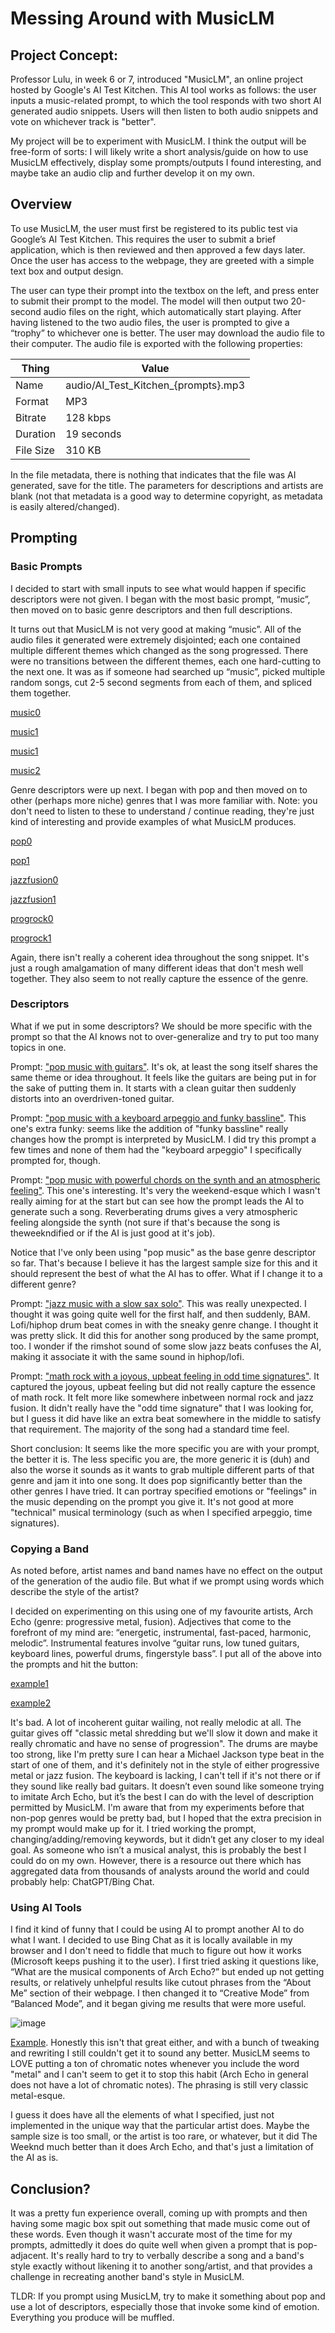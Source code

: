 # Messing Around with MusicLM
## Project Concept:
Professor Lulu, in week 6 or 7, introduced "MusicLM", an online project hosted by Google's AI Test Kitchen. This AI tool works as follows: the user inputs a music-related prompt, to which the tool responds with two short AI generated audio snippets. Users will then listen to both audio snippets and vote on whichever track is "better".

My project will be to experiment with MusicLM. I think the output will be free-form of sorts: I will likely write a short analysis/guide on how to use MusicLM effectively, display some prompts/outputs I found interesting, and maybe take an audio clip and further develop it on my own.

## Overview
To use MusicLM, the user must first be registered to its public test via Google’s AI Test Kitchen. This requires the user to submit a brief application, which is then reviewed and then approved a few days later. Once the user has access to the webpage, they are greeted with a simple text box and output design. 

The user can type their prompt into the textbox on the left, and press enter to submit their prompt to the model. The model will then output two 20-second audio files on the right, which automatically start playing. After having listened to the two audio files, the user is prompted to give a “trophy” to whichever one is better. The user may download the audio file to their computer. The audio file is exported with the following properties:

| Thing       | Value                         |
|-------------|-------------------------------|
| Name        | audio/AI_Test_Kitchen_{prompts}.mp3 |
| Format      | MP3                           |
| Bitrate     | 128 kbps                      |
| Duration    | 19 seconds                    |
| File Size   | 310 KB                        |


In the file metadata, there is nothing that indicates that the file was AI generated, save for the title. The parameters for descriptions and artists are blank (not that metadata is a good way to determine copyright, as metadata is easily altered/changed).

## Prompting
### Basic Prompts
I decided to start with small inputs to see what would happen if specific descriptors were not given. I began with the most basic prompt, “music”, then moved on to basic genre descriptors and then full descriptions.

It turns out that MusicLM is not very good at making “music”. All of the audio files it generated were extremely disjointed; each one contained multiple different themes which changed as the song progressed. There were no transitions between the different themes, each one hard-cutting to the next one. It was as if someone had searched up “music”, picked multiple random songs, cut 2-5 second segments from each of them, and spliced them together. 

[music0](/audio/AI_Test_Kitchen_music.mp3)


[music1](./audio/AI_Test_Kitchen_music_1.mp3)

[music1](/audio/AI_Test_Kitchen_music_1.mp3)

[music2](audio/AI_Test_Kitchen_music_2.mp3)

Genre descriptors were up next. I began with pop and then moved on to other (perhaps more niche) genres that I was more familiar with. Note: you don't need to listen to these to understand / continue reading, they're just kind of interesting and provide examples of what MusicLM produces.

[pop0](/audio/AI_Test_Kitchen_pop_music.mp3)

[pop1](/audio/AI_Test_Kitchen_pop_music_1.mp3)

[jazzfusion0](/audio/AI_Test_Kitchen_jazz_fusion.mp3)

[jazzfusion1](/audio/AI_Test_Kitchen_jazz_fusion_1.mp3)

[progrock0](/audio/AI_Test_Kitchen_prog_rock.mp3)

[progrock1](/audio/AI_Test_Kitchen_prog_rock_1.mp3)

Again, there isn't really a coherent idea throughout the song snippet. It's just a rough amalgamation of many different ideas that don't mesh well together. They also seem to not really capture the essence of the genre.

### Descriptors

What if we put in some descriptors? We should be more specific with the prompt so that the AI knows not to over-generalize and try to put too many topics in one. 

Prompt: ["pop music with guitars"](/audio/AI_Test_Kitchen_pop_music_with_guitars.mp3). It's ok, at least the song itself shares the same theme or idea throughout. It feels like the guitars are being put in for the sake of putting them in. It starts with a clean guitar then suddenly distorts into an overdriven-toned guitar.

Prompt: ["pop music with a keyboard arpeggio and funky bassline"](/audio/AI_Test_Kitchen_pop_music_with_a_keyboard_arpeggio_and_funky.mp3). This one's extra funky: seems like the addition of "funky bassline" really changes how the prompt is interpreted by MusicLM. I did try this prompt a few times and none of them had the "keyboard arpeggio" I specifically prompted for, though.

Prompt: ["pop music with powerful chords on the synth and an atmospheric feeling"](/audio/AI_Test_Kitchen_pop_music_with_powerful_chords_on_the_synth_a.mp3). This one's interesting. It's very the weekend-esque which I wasn't really aiming for at the start but can see how the prompt leads the AI to generate such a song. Reverberating drums gives a very atmospheric feeling alongside the synth (not sure if that's because the song is theweekndified or if the AI is just good at it's job).

Notice that I've only been using "pop music" as the base genre descriptor so far. That's because I believe it has the largest sample size for this and it should represent the best of what the AI has to offer. What if I change it to a different genre?

Prompt: ["jazz music with a slow sax solo"](/audio/AI_Test_Kitchen_jazz_music_with_a_slow_sax_solo.mp3). This was really unexpected. I thought it was going quite well for the first half, and then suddenly, BAM. Lofi/hiphop drum beat comes in with the sneaky genre change. I thought it was pretty slick. It did this for another song produced by the same prompt, too. I wonder if the rimshot sound of some slow jazz beats confuses the AI, making it associate it with the same sound in hiphop/lofi. 

Prompt: ["math rock with a joyous, upbeat feeling in odd time signatures"](/audio/AI_Test_Kitchen_jazz_music_with_a_slow_sax_solo.mp3). It captured the joyous, upbeat feeling but did not really capture the essence of math rock. It felt more like somewhere inbetween normal rock and jazz fusion. It didn't really have the "odd time signature" that I was looking for, but I guess it did have like an extra beat somewhere in the middle to satisfy that requirement. The majority of the song had a standard time feel.

Short conclusion: It seems like the more specific you are with your prompt, the better it is. The less specific you are, the more generic it is (duh) and also the worse it sounds as it wants to grab multiple different parts of that genre and jam it into one song. It does pop significantly better than the other genres I have tried. It can portray specified emotions or "feelings" in the music depending on the prompt you give it. It's not good at more "technical" musical terminology (such as when I specified arpeggio, time signatures).

### Copying a Band
As noted before, artist names and band names have no effect on the output of the generation of the audio file. But what if we prompt using words which describe the style of the artist? 

I decided on experimenting on this using one of my favourite artists, Arch Echo (genre: progressive metal, fusion). Adjectives that come to the forefront of my mind are: “energetic, instrumental, fast-paced, harmonic, melodic”. Instrumental features involve “guitar runs, low tuned guitars, keyboard lines, powerful drums, fingerstyle bass”. I put all of the above into the prompts and hit the button:

[example1](/audio/AI_Test_Kitchen_progressive_metal_and_jazz_fusion_with_an_ene_1.mp3)

[example2](/audio/AI_Test_Kitchen_progressive_metal_and_jazz_fusion_with_an_ene.mp3)

It's bad. A lot of incoherent guitar wailing, not really melodic at all. The guitar gives off "classic metal shredding but we'll slow it down and make it really chromatic and have no sense of progression". The drums are maybe too strong, like I'm pretty sure I can hear a Michael Jackson type beat in the start of one of them, and it's definitely not in the style of either progressive metal or jazz fusion. The keyboard is lacking, I can't tell if it's not there or if they sound like really bad guitars. It doesn’t even sound like someone trying to imitate Arch Echo, but it’s the best I can do with the level of description permitted by MusicLM. I'm aware that from my experiments before that non-pop genres would be pretty bad, but I hoped that the extra precision in my prompt would make up for it. I tried working the prompt, changing/adding/removing keywords, but it didn’t get any closer to my ideal goal. As someone who isn’t a musical analyst, this is probably the best I could do on my own. However, there is a resource out there which has aggregated data from thousands of analysts around the world and could probably help: ChatGPT/Bing Chat.

### Using AI Tools
I find it kind of funny that I could be using AI to prompt another AI to do what I want. I decided to use Bing Chat as it is locally available in my browser and I don't need to fiddle that much to figure out how it works (Microsoft keeps pushing it to the user). I first tried asking it questions like, “What are the musical components of Arch Echo?” but ended up not getting results, or relatively unhelpful results like cutout phrases from the “About Me” section of their webpage. I then changed it to “Creative Mode” from “Balanced Mode”, and it began giving me results that were more useful. 

![image](Screenshot%202023-06-11%20185610.png)

[Example](/audio/AI_Test_Kitchen_progressive_metal_fusion_with_influences_from.mp3). Honestly this isn't that great either, and with a bunch of tweaking and rewriting I still couldn't get it to sound any better. MusicLM seems to LOVE putting a ton of chromatic notes whenever you include the word "metal" and I can't seem to get it to stop this habit (Arch Echo in general does not have a lot of chromatic notes). The phrasing is still very classic metal-esque.

I guess it does have all the elements of what I specified, just not implemented in the unique way that the particular artist does. Maybe the sample size is too small, or the artist is too rare, or whatever, but it did The Weeknd much better than it does Arch Echo, and that's just a limitation of the AI as is.

## Conclusion?
It was a pretty fun experience overall, coming up with prompts and then having some magic box spit out something that made music come out of these words. Even though it wasn't accurate most of the time for my prompts, admittedly it does do quite well when given a prompt that is pop-adjacent. It's really hard to try to verbally describe a song and a band's style exactly without likening it to another song/artist, and that provides a challenge in recreating another band's style in MusicLM.

TLDR: If you prompt using MusicLM, try to make it something about pop and use a lot of descriptors, especially those that invoke some kind of emotion. Everything you produce will be muffled.
